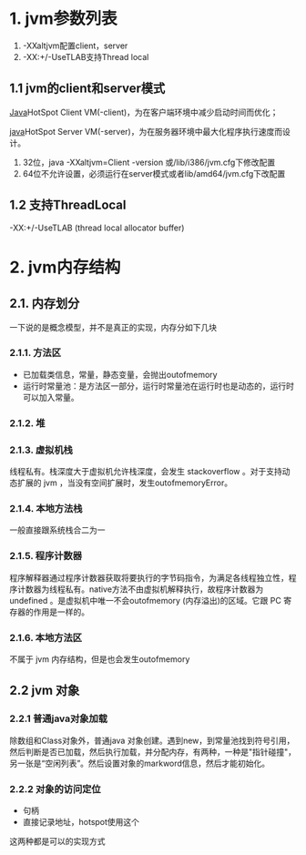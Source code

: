 # 1. jvm参数列表

1. -XXaltjvm配置client，server
2. -XX:+/-UseTLAB支持Thread local

## 1.1 jvm的client和server模式

[Java](http://lib.csdn.net/base/java)HotSpot Client VM(-client)，为在客户端环境中减少启动时间而优化；

[java](http://lib.csdn.net/base/java)HotSpot Server VM(-server)，为在服务器环境中最大化程序执行速度而设计。

1. 32位，java -XXaltjvm=Client -version 或/lib/i386/jvm.cfg下修改配置
2. 64位不允许设置，必须运行在server模式或者lib/amd64/jvm.cfg下改配置

## 1.2 支持ThreadLocal

-XX:+/-UseTLAB (thread local allocator buffer)

# 2. jvm内存结构



 ## 2.1. 内存划分

一下说的是概念模型，并不是真正的实现，内存分如下几块

### 2.1.1. 方法区

- 已加载类信息，常量，静态变量，会抛出outofmemory
- 运行时常量池：是方法区一部分，运行时常量池在运行时也是动态的，运行时可以加入常量。

### 2.1.2. 堆

### 2.1.3. 虚拟机栈

线程私有。栈深度大于虚拟机允许栈深度，会发生 stackoverflow 。对于支持动态扩展的 jvm ，当没有空间扩展时，发生outofmemoryError。

### 2.1.4. 本地方法栈

一般直接跟系统栈合二为一

### 2.1.5. 程序计数器

程序解释器通过程序计数器获取将要执行的字节码指令，为满足各线程独立性，程序计数器为线程私有。native方法不由虚拟机解释执行，故程序计数器为 undefined 。是虚拟机中唯一不会outofmemory (内存溢出)的区域。它跟 PC 寄存器的作用是一样的。

### 2.1.6. 本地方法区

不属于 jvm 内存结构，但是也会发生outofmemory 

## 2.2 jvm 对象

### 2.2.1 普通java对象加载

除数组和Class对象外，普通java 对象创建。遇到new，到常量池找到符号引用，然后判断是否已加载，然后执行加载，并分配内存，有两种，一种是"指针碰撞"，另一张是“空闲列表”。然后设置对象的markword信息，然后才能初始化。

### 2.2.2 对象的访问定位

- 句柄
- 直接记录地址，hotspot使用这个

这两种都是可以的实现方式